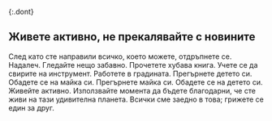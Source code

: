{:.dont}
## Живете активно, не прекалявайте с новините

След като сте направили всичко, което можете, отдръпнете се. Надалеч. Гледайте нещо забавно. Прочетете хубава книга. Учете се да свирите на инструмент. Работете в градината. Прегърнете детето си. Обадете се на майка си. Прегърнете майка си. Обадете се на детето си. Живейте активно. Използвайте момента да бъдете благодарни, че сте живи на тази удивителна планета. Всички сме заедно в това; грижете се един за друг.
